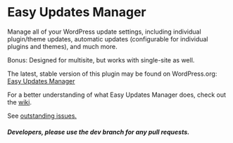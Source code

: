 # Easy Updates Manager

Manage all of your WordPress update settings, including individual plugin/theme updates, automatic updates (configurable for individual plugins and themes), and much more.

Bonus:  Designed for multisite, but works with single-site as well.

The latest, stable version of this plugin may be found on WordPress.org: <a href="https://wordpress.org/plugins/stops-core-theme-and-plugin-updates/">Easy Updates Manager</a>

For a better understanding of what Easy Updates Manager does, check out the <a href="https://github.com/disableupdatespluginproject/Easy-Updates-Manager/wiki">wiki</a>.

See <a href="https://github.com/disableupdatespluginproject/Easy-Updates-Manager/issues">outstanding issues.</a>

##### Developers, please use the dev branch for any pull requests.
